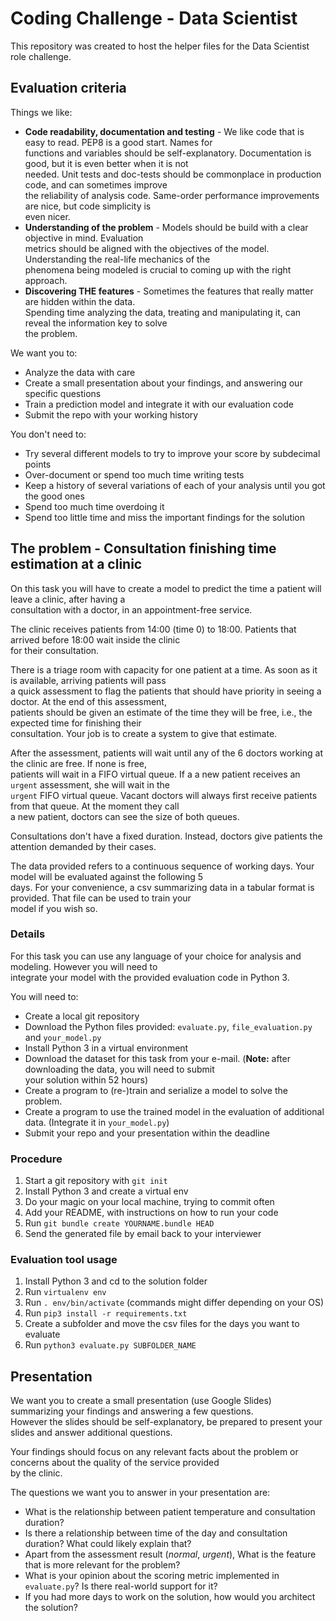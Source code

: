 # Coding Challenge - Data Scientist

This repository was created to host the helper files for the Data Scientist role challenge.

## Evaluation criteria

Things we like:
* __Code readability, documentation and testing__ - We like code that is easy to read. PEP8 is a good start. Names for \
functions and variables should be self-explanatory. Documentation is good, but it is even better when it is not \
needed. Unit tests and doc-tests should be commonplace in production code, and can sometimes improve \
the reliability of analysis code. Same-order performance improvements are nice, but code simplicity is \
even nicer.
* __Understanding of the problem__ - Models should be build with a clear objective in mind. Evaluation \
metrics should be aligned with the objectives of the model. Understanding the real-life mechanics of the \
phenomena being modeled is crucial to coming up with the right approach.
* __Discovering THE features__ - Sometimes the features that really matter are hidden within the data. \
Spending time analyzing the data, treating and manipulating it, can reveal the information key to solve \
the problem.

We want you to:
* Analyze the data with care
* Create a small presentation about your findings, and answering our specific questions
* Train a prediction model and integrate it with our evaluation code
* Submit the repo with your working history

You don't need to:
* Try several different models to try to improve your score by subdecimal points
* Over-document or spend too much time writing tests
* Keep a history of several variations of each of your analysis until you got the good ones
* Spend too much time overdoing it
* Spend too little time and miss the important findings for the solution 
 
 ## The problem - Consultation finishing time estimation at a clinic

On this task you will have to create a model to predict the time a patient will leave a clinic, after having a \
consultation with a doctor, in an appointment-free service.

The clinic receives patients from 14:00 (time 0) to 18:00. Patients that arrived before 18:00 wait inside the clinic \
for their consultation.

There is a triage room with capacity for one patient at a time. As soon as it is available, arriving patients will pass \
a quick assessment to flag the patients that should have priority in seeing a doctor. At the end of this assessment, \
patients should be given an estimate of the time they will be free, i.e., the expected time for finishing their \
consultation. Your job is to create a system to give that estimate.

After the assessment, patients will wait until any of the 6 doctors working at the clinic are free. If none is free, \
patients will wait in a FIFO virtual queue. If a a new patient receives an `urgent` assessment, she will wait in the \
`urgent` FIFO virtual queue. Vacant doctors will always first receive patients from that queue. At the moment they call \
a new patient, doctors can see the size of both queues.

Consultations don't have a fixed duration. Instead, doctors give patients the attention demanded by their cases.

The data provided refers to a continuous sequence of working days. Your model will be evaluated against the following 5 \
days. For your convenience, a csv summarizing data in a tabular format is provided. That file can be used to train your \
model if you wish so.

### Details

For this task you can use any language of your choice for analysis and modeling. However you will need to \
integrate your model with the provided evaluation code in Python 3.

You will need to:
* Create a local git repository
* Download the Python files provided: `evaluate.py`, `file_evaluation.py` and `your_model.py` 
* Install Python 3 in a virtual environment
* Download the dataset for this task from your e-mail. (__Note:__ after downloading the data, you will need to submit \
your solution within 52 hours)
* Create a program to (re-)train and serialize a model to solve the problem.
* Create a program to use the trained model in the evaluation of additional data. (Integrate it in `your_model.py`)
* Submit your repo and your presentation within the deadline

### Procedure

1. Start a git repository with ```git init```
1. Install Python 3 and create a virtual env
1. Do your magic on your local machine, trying to commit often
1. Add your README, with instructions on how to run your code
1. Run ```git bundle create YOURNAME.bundle HEAD ```
1. Send the generated file by email back to your interviewer

### Evaluation tool usage

1. Install Python 3 and cd to the solution folder
1. Run ```virtualenv env```
1. Run ```. env/bin/activate``` (commands might differ depending on your OS)
1. Run ```pip3 install -r requirements.txt```
1. Create a subfolder and move the csv files for the days you want to evaluate
1. Run ```python3 evaluate.py SUBFOLDER_NAME```

## Presentation

We want you to create a small presentation (use Google Slides) summarizing your findings and answering a few questions. \
However the slides should be self-explanatory, be prepared to present your slides and answer additional questions.

Your findings should focus on any relevant facts about the problem or concerns about the quality of the service provided\
by the clinic.

The questions we want you to answer in your presentation are:
* What is the relationship between patient temperature and consultation duration?
* Is there a relationship between time of the day and consultation duration? What could likely explain that?
* Apart from the assessment result (_normal_, _urgent_), What is the feature that is more relevant for the problem?
* What is your opinion about the scoring metric implemented in `evaluate.py`? Is there real-world support for it?
* If you had more days to work on the solution, how would you architect the solution?
